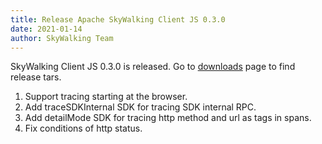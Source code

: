 ```yaml
---
title: Release Apache SkyWalking Client JS 0.3.0
date: 2021-01-14
author: SkyWalking Team
---
```


SkyWalking Client JS 0.3.0 is released. Go to [downloads](https://github.com/apache/skywalking-website/blob/master/downloads) page to find release tars.

1. Support tracing starting at the browser.
2. Add traceSDKInternal SDK for tracing SDK internal RPC.
3. Add detailMode SDK for tracing http method and url as tags in spans.
4. Fix conditions of http status.